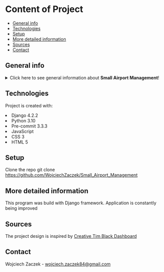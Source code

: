 # Content of Project
 
* [General info](#general-info)
* [Technologies](#technologies)
* [Setup](#setup)
* [More detailed information](#more-detailed-information)
* [Sources](#sources)
* [Contact](#contact)

## General info
<details>
<summary>Click here to see general information about <b>Small Airport Management</b>!</summary>
<b> Small Airport Management. </b> This project was made as a part of Devs-Mentoring Python Developer course. With this application the user can manage the infrastructure of small airports and flying clubs.
  The application has subpages and tabs to enable the user to manage specific issues he is interested in. The ability to make changes to data (CRUD) depends on the user's permissions.
</details>

## Technologies

Project is created with:

<li>Django 4.2.2</li>
<li>Python 3.10</li>
<li>Pre-commit 3.3.3</li>
<li> JavaScript</li>
<li> CSS 3</li>
<li> HTML 5</li>

## Setup
Clone the repo git clone https://github.com/WojciechZaczek/Small_Airport_Management

## More detailed information
This program was build with Django framework. Application is constantly being improved

## Sources
The project design is inspired by [Creative Tim Black Dashboard](https://www.creative-tim.com/product/black-dashboard?_ga=2.239557059.1132333344.1707815614-1634334273.1687191777)

## Contact
Wojciech Zaczek - wojciech.zaczek84@gmail.com
